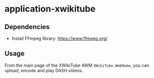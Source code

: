 # application-xwikitube

##  Dependencies

* Install FFmpeg library: https://www.ffmpeg.org/

## Usage

From the main page of the XWikiTube AWM ```XWikiTube.WebHome```, you can upload, encode and play DASH videos.
